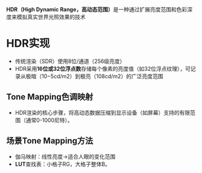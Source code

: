 ​**​HDR（High Dynamic Range，高动态范围）​**​ 是一种通过扩展亮度范围和色彩深度来模拟真实世界光照效果的技术 

# HDR实现
- 传统渲染（SDR）使用8位/通道（256级亮度）
- HDR采用​**​16位或32位浮点数​**​存储每个像素的亮度值（如32位浮点纹理），可记录从极暗（10−5cd/m2）到极亮（108cd/m2）的广泛亮度范围

## Tone Mapping色调映射
- HDR渲染的核心步骤，将高动态数据压缩到显示设备（如屏幕）支持的有限范围（通常0-1000尼特）。



## 场景Tone Mapping方法
- 伽马映射：线性亮度->适合人眼的变化范围
- **LUT**查找表：小格子RG，大格子整体B。
